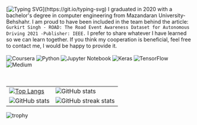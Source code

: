 [![Typing SVG](https://readme-typing-svg.demolab.com?font=Fira+Code&size=22&pause=1000&color=1FAAF7&random=false&width=435&lines=Hi+there+%F0%9F%91%8B;Welcome+to+my+page.)](https://git.io/typing-svg)
I graduated in 2020 with a bachelor's degree in computer engineering from Mazandaran University- Behshahr. I am proud to have been included in the team behind the article: `Gurkirt Singh - ROAD: The Road Event Awareness Dataset for Autonomous Driving 2021 -Publisher: IEEE.` I prefer to share whatever I have learned so we can learn together. If you think my cooperation is beneficial, feel free to contact me, I would be happy to provide it.<br><br>
![Coursera](https://img.shields.io/badge/Coursera-%230056D2.svg?style=for-the-badge&logo=Coursera&logoColor=white)
![Python](https://img.shields.io/badge/python-3670A0?style=for-the-badge&logo=python&logoColor=ffdd54)
![Jupyter Notebook](https://img.shields.io/badge/jupyter-%23FA0F00.svg?style=for-the-badge&logo=jupyter&logoColor=white)
![Keras](https://img.shields.io/badge/Keras-%23D00000.svg?style=for-the-badge&logo=Keras&logoColor=white)
![TensorFlow](https://img.shields.io/badge/TensorFlow-%23FF6F00.svg?style=for-the-badge&logo=TensorFlow&logoColor=white)
![Medium](https://img.shields.io/badge/Medium-12100E?style=for-the-badge&logo=medium&logoColor=white)
<br><br><br>



| | |
| ------------- | ------------- |
| [![Top Langs](https://github-readme-stats.vercel.app/api/top-langs/?username=F-Yousefi)](https://github.com/anuraghazra/github-readme-stats)  | ![GitHub stats](https://github-readme-stats.vercel.app/api?username=F-Yousefi&show_icons=true)  |
|  ![GitHub stats](https://github-profile-summary-cards.vercel.app/api/cards/stats?username=F-Yousefi)  |![GitHub streak stats](https://streak-stats.demolab.com/?user=F-Yousefi)  |






![trophy](https://github-profile-trophy.vercel.app/?username=F-Yousefi&theme=oldie)



